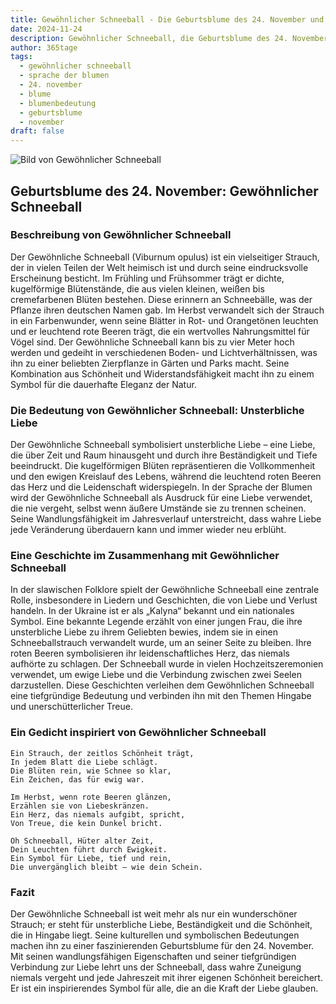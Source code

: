 ```yaml
---
title: Gewöhnlicher Schneeball - Die Geburtsblume des 24. November und ihre Bedeutung
date: 2024-11-24
description: Gewöhnlicher Schneeball, die Geburtsblume des 24. November, symbolisiert Unsterbliche Liebe. Erfahre mehr über ihre Geschichte, Bedeutung und Symbolik in der Sprache der Blumen.
author: 365tage
tags:
  - gewöhnlicher schneeball
  - sprache der blumen
  - 24. november
  - blume
  - blumenbedeutung
  - geburtsblume
  - november
draft: false
---
```


![Bild von Gewöhnlicher Schneeball](https://cdn.pixabay.com/photo/2019/05/19/21/28/viburnum-4215322_1280.jpg#center)


## Geburtsblume des 24. November: Gewöhnlicher Schneeball

### Beschreibung von Gewöhnlicher Schneeball

Der Gewöhnliche Schneeball (Viburnum opulus) ist ein vielseitiger Strauch, der in vielen Teilen der Welt heimisch ist und durch seine eindrucksvolle Erscheinung besticht. Im Frühling und Frühsommer trägt er dichte, kugelförmige Blütenstände, die aus vielen kleinen, weißen bis cremefarbenen Blüten bestehen. Diese erinnern an Schneebälle, was der Pflanze ihren deutschen Namen gab. Im Herbst verwandelt sich der Strauch in ein Farbenwunder, wenn seine Blätter in Rot- und Orangetönen leuchten und er leuchtend rote Beeren trägt, die ein wertvolles Nahrungsmittel für Vögel sind. Der Gewöhnliche Schneeball kann bis zu vier Meter hoch werden und gedeiht in verschiedenen Boden- und Lichtverhältnissen, was ihn zu einer beliebten Zierpflanze in Gärten und Parks macht. Seine Kombination aus Schönheit und Widerstandsfähigkeit macht ihn zu einem Symbol für die dauerhafte Eleganz der Natur.

### Die Bedeutung von Gewöhnlicher Schneeball: Unsterbliche Liebe

Der Gewöhnliche Schneeball symbolisiert unsterbliche Liebe – eine Liebe, die über Zeit und Raum hinausgeht und durch ihre Beständigkeit und Tiefe beeindruckt. Die kugelförmigen Blüten repräsentieren die Vollkommenheit und den ewigen Kreislauf des Lebens, während die leuchtend roten Beeren das Herz und die Leidenschaft widerspiegeln. In der Sprache der Blumen wird der Gewöhnliche Schneeball als Ausdruck für eine Liebe verwendet, die nie vergeht, selbst wenn äußere Umstände sie zu trennen scheinen. Seine Wandlungsfähigkeit im Jahresverlauf unterstreicht, dass wahre Liebe jede Veränderung überdauern kann und immer wieder neu erblüht.

### Eine Geschichte im Zusammenhang mit Gewöhnlicher Schneeball

In der slawischen Folklore spielt der Gewöhnliche Schneeball eine zentrale Rolle, insbesondere in Liedern und Geschichten, die von Liebe und Verlust handeln. In der Ukraine ist er als „Kalyna“ bekannt und ein nationales Symbol. Eine bekannte Legende erzählt von einer jungen Frau, die ihre unsterbliche Liebe zu ihrem Geliebten bewies, indem sie in einen Schneeballstrauch verwandelt wurde, um an seiner Seite zu bleiben. Ihre roten Beeren symbolisieren ihr leidenschaftliches Herz, das niemals aufhörte zu schlagen. Der Schneeball wurde in vielen Hochzeitszeremonien verwendet, um ewige Liebe und die Verbindung zwischen zwei Seelen darzustellen. Diese Geschichten verleihen dem Gewöhnlichen Schneeball eine tiefgründige Bedeutung und verbinden ihn mit den Themen Hingabe und unerschütterlicher Treue.

### Ein Gedicht inspiriert von Gewöhnlicher Schneeball

```
Ein Strauch, der zeitlos Schönheit trägt,
In jedem Blatt die Liebe schlägt.
Die Blüten rein, wie Schnee so klar,
Ein Zeichen, das für ewig war.

Im Herbst, wenn rote Beeren glänzen,
Erzählen sie von Liebeskränzen.
Ein Herz, das niemals aufgibt, spricht,
Von Treue, die kein Dunkel bricht.

Oh Schneeball, Hüter alter Zeit,
Dein Leuchten führt durch Ewigkeit.
Ein Symbol für Liebe, tief und rein,
Die unvergänglich bleibt – wie dein Schein.
```

### Fazit

Der Gewöhnliche Schneeball ist weit mehr als nur ein wunderschöner Strauch; er steht für unsterbliche Liebe, Beständigkeit und die Schönheit, die in Hingabe liegt. Seine kulturellen und symbolischen Bedeutungen machen ihn zu einer faszinierenden Geburtsblume für den 24. November. Mit seinen wandlungsfähigen Eigenschaften und seiner tiefgründigen Verbindung zur Liebe lehrt uns der Schneeball, dass wahre Zuneigung niemals vergeht und jede Jahreszeit mit ihrer eigenen Schönheit bereichert. Er ist ein inspirierendes Symbol für alle, die an die Kraft der Liebe glauben.